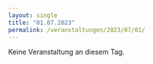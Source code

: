 ```yaml
---
layout: single
title: "01.07.2023"
permalink: /veranstaltungen/2023/07/01/
---
```


Keine Veranstaltung an diesem Tag.
